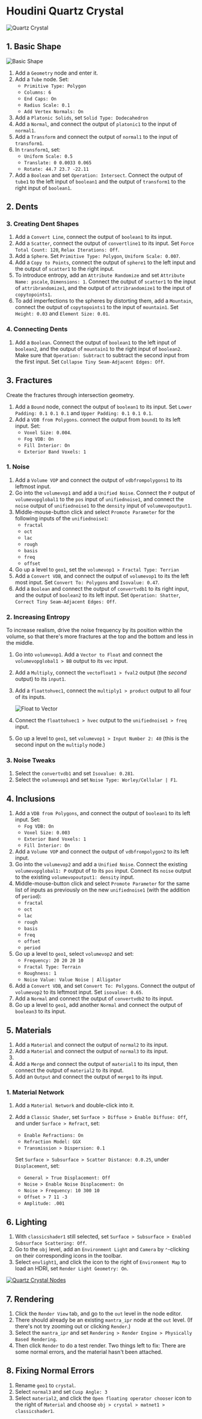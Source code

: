 # Houdini Quartz Crystal

![Quartz Crystal](assets/houdini-quartz-crystal.jpg)

## 1. Basic Shape

![Basic Shape](assets/houdini-quartz-crystal-basic-shape.png)

1. Add a `Geometry` node and enter it.
2. Add a `Tube` node. Set: 
    - `Primitive Type: Polygon`
    - `Columns: 6`
    - `End Caps: On`
    - `Radius Scale: 0.1`
    - `Add Vertex Normals: On`
3. Add a `Platonic Solids`, set `Solid Type: Dodecahedron`
4. Add a `Normal`, and connect the output of `platonic1` to the input of `normal1`.
5. Add a `Transform` and connect the output of `normal1` to the input of `transform1`.
6. In `transform1`, set:
    - `Uniform Scale: 0.5` 
    - `Translate: 0 0.0033 0.065`
    - `Rotate: 44.7 23.7 -22.11`
7. Add a `Boolean` and set `Operation: Intersect`. Connect the output of `tube1` to the left input of `boolean1` and the output of `transform1` to the right input of `boolean1`.

## 2. Dents

### 3. Creating Dent Shapes

1. Add a `Convert Line`, connect the output of `boolean1` to its input.
2. Add a `Scatter`, connect the output of `convertline1` to its input. Set `Force Total Count: 120`, `Relax Iterations: Off`.
3. Add a `Sphere`. Set `Primitive Type: Polygon`, `Uniform Scale: 0.007`.
4. Add a `Copy to Points`, connect the output of `sphere1` to the left input and the output of `scatter1` to the right input.
5. To introduce entropy, add an `Attribute Randomize` and set `Attribute Name: pscale`, `Dimensions: 1`. Connect the output of `scatter1` to the input of `attribrandomize1`, and the output of `attribrandomize1` to the input of `copytopoints1`.
6. To add imperfections to the spheres by distorting them, add a `Mountain`, connect the output of `copytopoints1` to the input of `mountain1`. Set `Height: 0.03` and `Element Size: 0.01`.

### 4. Connecting Dents

1. Add a `Boolean`. Connect the output of `boolean1` to the left input of `boolean2`, and the output of `mountain1` to the right input of `boolean2`. Make sure that `Operation: Subtract` to subtract the second input from the first input. Set `Collapse Tiny Seam-Adjacent Edges: Off`.

## 3. Fractures

Create the fractures through intersection geometry.

1. Add a `Bound` node, connect the output of `boolean1` to its input. Set `Lower Padding: 0.1 0.1 0.1` and `Upper Padding: 0.1 0.1 0.1`.
2. Add a `VDB from Polygons`. connect the output from `bound1` to its left input. Set:
    - `Voxel Size: 0.004`.
    - `Fog VDB: On`
    - `Fill Interior: On`
    - `Exterior Band Voxels: 1`

### 1. Noise

1. Add a `Volume VOP` and connect the output of `vdbfrompolygons1` to its leftmost input.
2. Go into the `volumevop1` and add a `Unified Noise`. Connect the `P` output of `volumevopglobal1` to the `pos` input of `unifiednoise1`, and connect the `noise` output of `unifiednoise1` to the `density` input of `volumevopoutput1`.
3. Middle-mouse-button click and select `Promote Parameter` for the following inputs of the `unifiednoise1`:
    - `fractal`
    - `oct`
    - `lac`
    - `rough`
    - `basis`
    - `freq`
    - `offset`
4. Go up a level to `geo1`, set the `volumevop1 > Fractal Type: Terrian`
5. Add a `Convert VDB`, and connect the output of `volumevop1` to its the left most input. Set `Convert To: Polygons` and `Isovalue: 0.47`.
6. Add a `Boolean` and connect the output of `convertvdb1` to its right input, and the output of `boolean2` to its left input. Set `Operation: Shatter`, `Correct Tiny Seam-Adjacent Edges: Off`.

### 2. Increasing Entropy

To increase realism, drive the noise frequency by its position within the volume, so that there's more fractures at the top and the bottom and less in the middle.

1. Go into `volumevop1`. Add a `Vector to Float` and connect the `volumevopglobal1 > BB` output to its `vec` input.
2. Add a `Multiply`, connect the `vectofloat1 > fval2` output (the *second* output) to its `input1`.
3. Add a `floattohvec1`, connect the `multiply1 > product` output to all four of its inputs.

    ![Float to Vector](assets/houdini-quartz-crystal-float-to-vector.png)

4. Connect the `floattohvec1 > hvec` output to the `unifiednoise1 > freq` input.
5. Go up a level to `geo1`, set `volumevop1 > Input Number 2: 40` (this is the second input on the `multiply` node.)

### 3. Noise Tweaks

1. Select the `convertvdb1` and set `Isovalue: 0.281`.
2. Select the `volumevop1` and set `Noise Type: Worley/Cellular | F1`.

## 4. Inclusions

1. Add a `VDB from Polygons`, and connect the output of `boolean1` to its left input. Set: 
    - `Fog VDB: On`
    - `Voxel Size: 0.003`
    - `Exterior Band Voxels: 1`
    - `Fill Interior: On`
2. Add a `Volume VOP` and connect the output of `vdbfrompolygon2` to its left input.
3. Go into the `volumevop2` and add a `Unified Noise`. Connect the existing `volumevopglobal1: P` output of to its `pos` input. Connect its `noise` output to the existing `volumevopoutput1: density` input.
4. Middle-mouse-button click and select `Promote Parameter` for the same list of inputs as previously on the new `unifiednoise1` (with the addition of `period`):
    - `fractal`
    - `oct`
    - `lac`
    - `rough`
    - `basis`
    - `freq`
    - `offset`
    - `period`
5. Go up a level to `geo1`, select `volumevop2` and set:    
    - `Frequency: 20 20 20 10`
    - `Fractal Type: Terrain`
    - `Roughness: 1`
    - `Noise Value: Value Noise | Alligator`
6. Add a `Convert VDB`, and set `Convert To: Polygons`. Connect the output of `volumevop2` to its leftmost input. Set `isovalue: 0.65`.
7. Add a `Normal` and connect the output of `convertvdb2` to its input.
8. Go up a level to `geo1`, add another `Normal` and connect the output of `boolean3` to its input.

## 5. Materials

1. Add a `Material` and connect the output of `normal2` to its input.
2. Add a `Material` and connect the output of `normal3` to its input.
3. 
4. Add a `Merge` and connect the output of `material1` to its input, then connect the output of `material2` to its input.
5. Add an `Output` and connect the output of `merge1` to its input.

### 1. Material Network

1. Add a `Material Network` and double-click into it.
2. Add a `Classic Shader`, set `Surface > Diffuse > Enable Diffuse: Off`, and under `Surface > Refract`, set:
    - `Enable Refractions: On`
    - `Refraction Model: GGX`
    - `Transmission > Dispersion: 0.1`

    Set `Surface > Subsurface > Scatter Distance: 0.0.25`, under `Displacement`, set:

    - `General > True Displacement: Off`
    - `Noise > Enable Noise Displacement: On`
    - `Noise > Frequency: 10 300 10`
    - `Offset > 7 11 -3`
    - `Amplitude: .001`

## 6. Lighting

1. With `classicshader1` still selected, set `Surface > Subsurface > Enabled Subsurface Scattering: Off`.
2. Go to the `obj` level, add an `Environment Light` and `Camera` by `⌃`-clicking on their corresponding icons in the toolbar.
3. Select `envlight1`, and click the icon to the right of `Environment Map` to load an HDRI, set `Render Light Geometry: On`.

[![Quartz Crystal Nodes](assets/houdini-quartz-crystal-nodes.png)](assets/houdini-quartz-crystal-nodes.png)

## 7. Rendering

1. Click the `Render View` tab, and go to the `out` level in the node editor.
2. There should already be an existing `mantra_ipr` node at the `out` level. (If there's not try zooming out or clicking `Render`.)
3. Select the `mantra_ipr` and set `Rendering > Render Engine > Physically Based Rendering`.
4. Then click `Render` to do a test render. Two things left to fix: There are some normal errors, and the material hasn't been attached.

## 8. Fixing Normal Errors

1. Rename `geo1` to `crystal`.
2. Select `normal3` and set `Cusp Angle: 3`
3. Select `material2`, and click the `Open floating operator chooser` icon to the right of `Material` and choose `obj > crystal > matnet1 > classicshader1`.